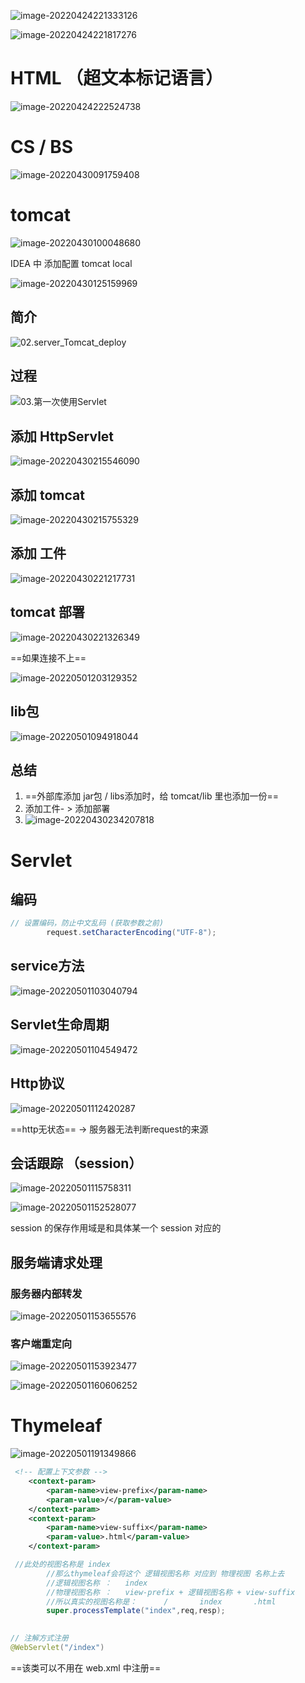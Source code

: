 ![image-20220424221333126](C:\Users\Administrator\AppData\Roaming\Typora\typora-user-images\image-20220424221333126.png)

![image-20220424221817276](C:\Users\Administrator\AppData\Roaming\Typora\typora-user-images\image-20220424221817276.png)



# HTML （超文本标记语言）

![image-20220424222524738](C:\Users\Administrator\AppData\Roaming\Typora\typora-user-images\image-20220424222524738.png)



# CS / BS

![image-20220430091759408](C:\Users\Administrator\AppData\Roaming\Typora\typora-user-images\image-20220430091759408.png)





# tomcat

![image-20220430100048680](C:\Users\Administrator\AppData\Roaming\Typora\typora-user-images\image-20220430100048680.png)



IDEA 中 添加配置 tomcat local



![image-20220430125159969](C:\Users\Administrator\AppData\Roaming\Typora\typora-user-images\image-20220430125159969.png)



## 简介

![02.server_Tomcat_deploy](E:\JavaWeb\代码素材资料\Day3-tomcat-servlet\资料\02.server_Tomcat_deploy.png)





## 过程

![03.第一次使用Servlet](E:\JavaWeb\代码素材资料\Day3-tomcat-servlet\资料\03.第一次使用Servlet.png)



## 添加 HttpServlet

![image-20220430215546090](C:\Users\Administrator\AppData\Roaming\Typora\typora-user-images\image-20220430215546090.png)



## 添加 tomcat

![image-20220430215755329](C:\Users\Administrator\AppData\Roaming\Typora\typora-user-images\image-20220430215755329.png)



## 添加 工件

![image-20220430221217731](C:\Users\Administrator\AppData\Roaming\Typora\typora-user-images\image-20220430221217731.png)



## tomcat 部署

![image-20220430221326349](C:\Users\Administrator\AppData\Roaming\Typora\typora-user-images\image-20220430221326349.png)



==如果连接不上==

![image-20220501203129352](C:\Users\Administrator\AppData\Roaming\Typora\typora-user-images\image-20220501203129352.png)





## lib包

![image-20220501094918044](C:\Users\Administrator\AppData\Roaming\Typora\typora-user-images\image-20220501094918044.png)





## 总结

1. ==外部库添加 jar包 / libs添加时，给 tomcat/lib 里也添加一份==
2. 添加工件- > 添加部署
3. ![image-20220430234207818](C:\Users\Administrator\AppData\Roaming\Typora\typora-user-images\image-20220430234207818.png)


# Servlet

## 编码

```Java
// 设置编码，防止中文乱码 (获取参数之前)
        request.setCharacterEncoding("UTF-8");
```



## service方法

![image-20220501103040794](C:\Users\Administrator\AppData\Roaming\Typora\typora-user-images\image-20220501103040794.png)



## Servlet生命周期

![image-20220501104549472](C:\Users\Administrator\AppData\Roaming\Typora\typora-user-images\image-20220501104549472.png)



## Http协议

![image-20220501112420287](C:\Users\Administrator\AppData\Roaming\Typora\typora-user-images\image-20220501112420287.png)

==http无状态== -> 服务器无法判断request的来源 



## 会话跟踪 （session） 

![image-20220501115758311](C:\Users\Administrator\AppData\Roaming\Typora\typora-user-images\image-20220501115758311.png)



![image-20220501152528077](C:\Users\Administrator\AppData\Roaming\Typora\typora-user-images\image-20220501152528077.png)

session 的保存作用域是和具体某一个 session 对应的



## 服务端请求处理

### 服务器内部转发

![image-20220501153655576](C:\Users\Administrator\AppData\Roaming\Typora\typora-user-images\image-20220501153655576.png)

### 客户端重定向

![image-20220501153923477](C:\Users\Administrator\AppData\Roaming\Typora\typora-user-images\image-20220501153923477.png)

 ![image-20220501160606252](C:\Users\Administrator\AppData\Roaming\Typora\typora-user-images\image-20220501160606252.png)





# Thymeleaf

![image-20220501191349866](C:\Users\Administrator\AppData\Roaming\Typora\typora-user-images\image-20220501191349866.png)

```xml
 <!-- 配置上下文参数 -->
    <context-param>
        <param-name>view-prefix</param-name>
        <param-value>/</param-value>
    </context-param>
    <context-param>
        <param-name>view-suffix</param-name>
        <param-value>.html</param-value>
    </context-param>
```

```java
 //此处的视图名称是 index
        //那么thymeleaf会将这个 逻辑视图名称 对应到 物理视图 名称上去
        //逻辑视图名称 ：   index
        //物理视图名称 ：   view-prefix + 逻辑视图名称 + view-suffix
        //所以真实的视图名称是：      /       index       .html
        super.processTemplate("index",req,resp);
    
```



```java
// 注解方式注册
@WebServlet("/index")
```

==该类可以不用在 web.xml 中注册==

